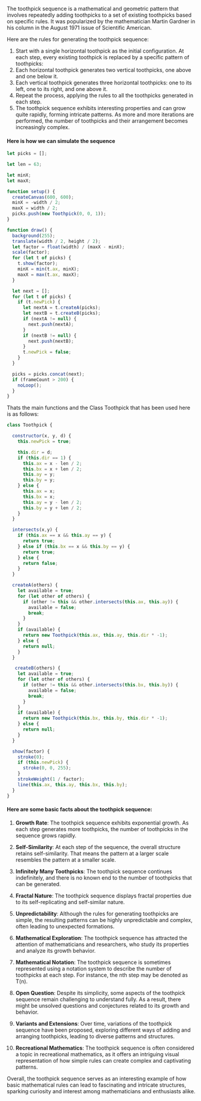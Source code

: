 The toothpick sequence is a mathematical and geometric pattern that involves repeatedly adding toothpicks to a set of existing toothpicks based on specific rules. It was popularized by the mathematician Martin Gardner in his column in the August 1971 issue of Scientific American.

Here are the rules for generating the toothpick sequence:

1. Start with a single horizontal toothpick as the initial configuration.
At each step, every existing toothpick is replaced by a specific pattern of toothpicks:
2. Each horizontal toothpick generates two vertical toothpicks, one above and one below it.
3. Each vertical toothpick generates three horizontal toothpicks: one to its left, one to its right, and one above it.
4. Repeat the process, applying the rules to all the toothpicks generated in each step.
5. The toothpick sequence exhibits interesting properties and can grow quite rapidly, forming intricate patterns. As more and more iterations are performed, the number of toothpicks and their arrangement becomes increasingly complex.

#### Here is how we can simulate the sequence
```js
let picks = [];

let len = 63;

let minX;
let maxX;

function setup() {
  createCanvas(600, 600);
  minX = -width / 2;
  maxX = width / 2;
  picks.push(new Toothpick(0, 0, 1));
}

function draw() {
  background(255);
  translate(width / 2, height / 2);
  let factor = float(width) / (maxX - minX);
  scale(factor);
  for (let t of picks) {
    t.show(factor);
    minX = min(t.ax, minX);
    maxX = max(t.ax, maxX);
  }

  let next = [];
  for (let t of picks) {
    if (t.newPick) {
      let nextA = t.createA(picks);
      let nextB = t.createB(picks);
      if (nextA != null) {
        next.push(nextA);
      }
      if (nextB != null) {
        next.push(nextB);
      }
      t.newPick = false;
    }
  }

  picks = picks.concat(next);
  if (frameCount > 200) {
    noLoop(); 
  }
}
```

Thats the main functions and the Class Toothpick that has been used here is as follows: 

```js
class Toothpick {

  constructor(x, y, d) {
    this.newPick = true;

    this.dir = d;
    if (this.dir == 1) {
      this.ax = x - len / 2;
      this.bx = x + len / 2;
      this.ay = y;
      this.by = y;
    } else {
      this.ax = x;
      this.bx = x;
      this.ay = y - len / 2;
      this.by = y + len / 2;
    }
  }

  intersects(x,y) {
    if (this.ax == x && this.ay == y) {
      return true;
    } else if (this.bx == x && this.by == y) {
      return true;
    } else {
      return false;
    }
  }

  createA(others) {
    let available = true;
    for (let other of others) {
      if (other != this && other.intersects(this.ax, this.ay)) {
        available = false;
        break;
      }
    }
    if (available) {
      return new Toothpick(this.ax, this.ay, this.dir * -1);
    } else {
      return null;
    }
  }

   createB(others) {
    let available = true;
    for (let other of others) {
      if (other != this && other.intersects(this.bx, this.by)) {
        available = false;
        break;
      }
    }
    if (available) {
      return new Toothpick(this.bx, this.by, this.dir * -1);
    } else {
      return null;
    }
  }

  show(factor) {
    stroke(0);
    if (this.newPick) {
      stroke(0, 0, 255);
    }
    strokeWeight(1 / factor);
    line(this.ax, this.ay, this.bx, this.by);
  }
}
```

#### Here are some basic facts about the toothpick sequence:

1. **Growth Rate**: The toothpick sequence exhibits exponential growth. As each step generates more toothpicks, the number of toothpicks in the sequence grows rapidly.

2. **Self-Similarity**: At each step of the sequence, the overall structure retains self-similarity. That means the pattern at a larger scale resembles the pattern at a smaller scale.

3. **Infinitely Many Toothpicks**: The toothpick sequence continues indefinitely, and there is no known end to the number of toothpicks that can be generated.

4. **Fractal Nature**: The toothpick sequence displays fractal properties due to its self-replicating and self-similar nature.

5. **Unpredictability**: Although the rules for generating toothpicks are simple, the resulting patterns can be highly unpredictable and complex, often leading to unexpected formations.

6. **Mathematical Exploration**: The toothpick sequence has attracted the attention of mathematicians and researchers, who study its properties and analyze its growth behavior.

7. **Mathematical Notation**: The toothpick sequence is sometimes represented using a notation system to describe the number of toothpicks at each step. For instance, the nth step may be denoted as T(n).

8. **Open Question**: Despite its simplicity, some aspects of the toothpick sequence remain challenging to understand fully. As a result, there might be unsolved questions and conjectures related to its growth and behavior.

9. **Variants and Extensions**: Over time, variations of the toothpick sequence have been proposed, exploring different ways of adding and arranging toothpicks, leading to diverse patterns and structures.

10. **Recreational Mathematics**: The toothpick sequence is often considered a topic in recreational mathematics, as it offers an intriguing visual representation of how simple rules can create complex and captivating patterns.

Overall, the toothpick sequence serves as an interesting example of how basic mathematical rules can lead to fascinating and intricate structures, sparking curiosity and interest among mathematicians and enthusiasts alike.